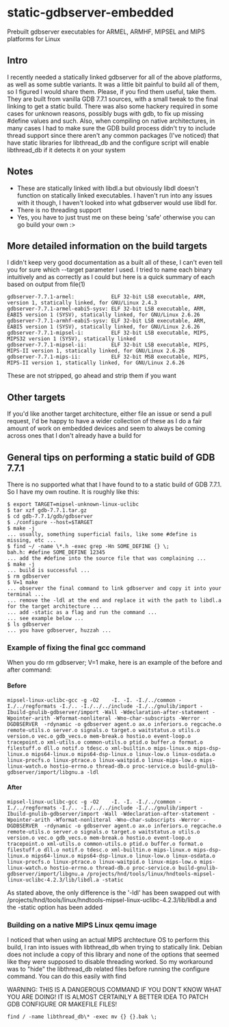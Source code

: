 # static-gdbserver-embedded
Prebuilt gdbserver executables for ARMEL, ARMHF, MIPSEL and MIPS platforms for Linux

## Intro

I recently needed a statically linked gdbserver for all of the above platforms, as well as some subtle variants. It was a little bit painful to build all of them, so I figured I would share them. Please, if you find them useful, take them. They are built from vanilla GDB 7.7.1 sources, with a small tweak to the final linking to get a static build. There was also some hackery required in some cases for unknown reasons, possibly bugs with gdb, to fix up missing #define values and such. Also, when compiling on native architectures, in many cases I had to make sure the GDB build process didn't try to include thread support since there aren't any common packages (I've noticed) that have static libraries for libthread_db and the configure script will enable libthread_db if it detects it on your system

## Notes

* These are statically linked with libdl.a but obviously libdl doesn't function on statically linked executables. I haven't run into any issues with it though, I haven't looked into what gdbserver would use libdl for. 
* There is no threading support
* Yes, you have to just trust me on these being 'safe' otherwise you can go build your own :>

## More detailed information on the build targets

I didn't keep very good documentation as a built all of these, I can't even tell you for sure which --target parameter I used. I tried to name each binary intuitively and as correctly as I could but here is a quick summary of each based on output from file(1)

```
gdbserver-7.7.1-armel:            ELF 32-bit LSB executable, ARM, version 1, statically linked, for GNU/Linux 2.4.3
gdbserver-7.7.1-armel-eabi5-sysv: ELF 32-bit LSB executable, ARM, EABI5 version 1 (SYSV), statically linked, for GNU/Linux 2.6.26
gdbserver-7.7.1-armhf-eabi5-sysv: ELF 32-bit LSB executable, ARM, EABI5 version 1 (SYSV), statically linked, for GNU/Linux 2.6.26
gdbserver-7.7.1-mipsel-i:         ELF 32-bit LSB executable, MIPS, MIPS32 version 1 (SYSV), statically linked
gdbserver-7.7.1-mipsel-ii:        ELF 32-bit LSB executable, MIPS, MIPS-II version 1, statically linked, for GNU/Linux 2.6.26
gdbserver-7.7.1-mips-ii:          ELF 32-bit MSB executable, MIPS, MIPS-II version 1, statically linked, for GNU/Linux 2.6.26
```

These are not stripped, go ahead and strip them if you want

## Other targets

If you'd like another target architecture, either file an issue or send a pull request, I'd be happy to have a wider collection of these as I do a fair amount of work on embedded devices and seem to always be coming across ones that I don't already have a build for

## General tips on performing a static build of GDB 7.7.1

There is no supported what that I have found to to a static build of GDB 7.7.1. So I have my own routine. It is roughly like this:

```
$ export TARGET=mipsel-unknown-linux-uclibc
$ tar xzf gdb-7.7.1.tar.gz
$ cd gdb-7.7.1/gdb/gdbserver
$ ./configure --host=$TARGET
$ make -j
... usually, something superficial fails, like some #define is missing, etc ...
$ find ~/ -name \*.h -exec grep -Hn SOME_DEFINE {} \;
bah.h: #define SOME_DEFINE 12345
... add the #define into the source file that was complaining ...
$ make -j
... build is successful ...
$ rm gdbserver
$ V=1 make
... observer the final command to link gdbserver and copy it into your terminal ...
... remove the -ldl at the end and replace it with the path to libdl.a for the target architecture ...
... add -static as a flag and run the command ...
... see example below ...
$ ls gdbserver
... you have gdbserver, huzzah ...
```

### Example of fixing the final gcc command 

When you do rm gdbserver; V=1 make, here is an example of the before and after command:

#### Before

```
mipsel-linux-uclibc-gcc -g -O2    -I. -I. -I./../common -I./../regformats -I./.. -I./../../include -I./../gnulib/import -Ibuild-gnulib-gdbserver/import -Wall -Wdeclaration-after-statement -Wpointer-arith -Wformat-nonliteral -Wno-char-subscripts -Werror -DGDBSERVER  -rdynamic -o gdbserver agent.o ax.o inferiors.o regcache.o remote-utils.o server.o signals.o target.o waitstatus.o utils.o version.o vec.o gdb_vecs.o mem-break.o hostio.o event-loop.o tracepoint.o xml-utils.o common-utils.o ptid.o buffer.o format.o filestuff.o dll.o notif.o tdesc.o xml-builtin.o mips-linux.o mips-dsp-linux.o mips64-linux.o mips64-dsp-linux.o linux-low.o linux-osdata.o linux-procfs.o linux-ptrace.o linux-waitpid.o linux-mips-low.o mips-linux-watch.o hostio-errno.o thread-db.o proc-service.o build-gnulib-gdbserver/import/libgnu.a -ldl
```

#### After

```
mipsel-linux-uclibc-gcc -g -O2    -I. -I. -I./../common -I./../regformats -I./.. -I./../../include -I./../gnulib/import -Ibuild-gnulib-gdbserver/import -Wall -Wdeclaration-after-statement -Wpointer-arith -Wformat-nonliteral -Wno-char-subscripts -Werror -DGDBSERVER  -rdynamic -o gdbserver agent.o ax.o inferiors.o regcache.o remote-utils.o server.o signals.o target.o waitstatus.o utils.o version.o vec.o gdb_vecs.o mem-break.o hostio.o event-loop.o tracepoint.o xml-utils.o common-utils.o ptid.o buffer.o format.o filestuff.o dll.o notif.o tdesc.o xml-builtin.o mips-linux.o mips-dsp-linux.o mips64-linux.o mips64-dsp-linux.o linux-low.o linux-osdata.o linux-procfs.o linux-ptrace.o linux-waitpid.o linux-mips-low.o mips-linux-watch.o hostio-errno.o thread-db.o proc-service.o build-gnulib-gdbserver/import/libgnu.a /projects/hnd/tools/linux/hndtools-mipsel-linux-uclibc-4.2.3/lib/libdl.a -static
```

As stated above, the only difference is the '-ldl' has been swapped out with /projects/hnd/tools/linux/hndtools-mipsel-linux-uclibc-4.2.3/lib/libdl.a and the -static option has been added

### Building on a native MIPS Linux qemu image

I noticed that when using an actual MIPS archtecture OS to perform this build, I ran into issues with libthread_db when trying to statically link. Debian does not include a copy of this library and none of the options that seemed like they were supposed to disable threading worked. So my workaround was to "hide" the libthread_db related files before running the configure command. You can do this easily with find

WARNING: THIS IS A DANGEROUS COMMAND IF YOU DON'T KNOW WHAT YOU ARE DOING! IT IS ALMOST CERTAINLY A BETTER IDEA TO PATCH GDB CONFIGURE OR MAKEFILE FILES!

```
find / -name libthread_db\* -exec mv {} {}.bak \;
```
